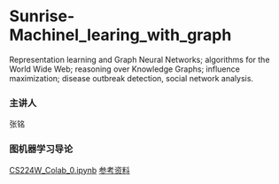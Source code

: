 # Sunrise-Machinel_learing_with_graph
Representation learning and Graph Neural Networks; algorithms for the World Wide Web; reasoning over Knowledge Graphs; influence maximization; disease outbreak detection, social network analysis.

### 主讲人
张铭

### 图机器学习导论

[CS224W_Colab_0.ipynb](https://colab.research.google.com/drive/1klDBhU_s1-hwjDgimxLIlVYI3Wtnuj-U?pli=1#scrollTo=btOdMYqJaKia)
[参考资料](https://github.com/TommyZihao/zihao_course/tree/main/CS224W)



